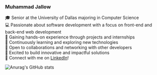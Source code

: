 
### Muhammad Jallow


🎓 Senior at the University of Dallas majoring in Computer Science<br/>
💻 Passionate about software development with a focus on front-end and back-end web development<br/>
🔧 Gaining hands-on experience through projects and internships<br/>
🌱 Continuously learning and exploring new technologies<br/>
🤝 Open to collaborations and networking with other developers<br/>
🚀 Excited to build innovative and impactful solutions<br/>
🔗 Connect with me on [LinkedIn](linkedin.com/in/mcjallow/)!<br/>


![Anurag's GitHub stats](https://github-readme-stats.vercel.app/api?username=mcjallow&show_icons=true&theme=tokyonight)
